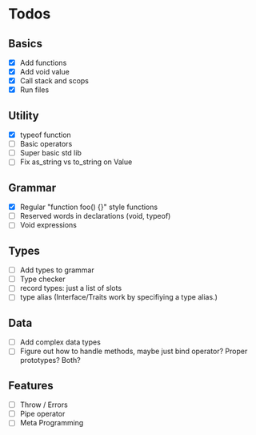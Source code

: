 # Todos

## Basics
- [x] Add functions
- [x] Add void value
- [x] Call stack and scops
- [x] Run files

## Utility
- [x] typeof function
- [ ] Basic operators
- [ ] Super basic std lib
- [ ] Fix as_string vs to_string on Value

## Grammar
- [x] Regular "function foo() {}" style functions
- [ ] Reserved words in declarations (void, typeof)
- [ ] Void expressions

## Types
- [ ] Add types to grammar
- [ ] Type checker
- [ ] record types: just a list of slots
- [ ] type alias (Interface/Traits work by specifiying a type alias.)

## Data
- [ ] Add complex data types
- [ ] Figure out how to handle methods, maybe just bind operator? Proper prototypes? Both?

## Features
- [ ] Throw / Errors
- [ ] Pipe operator
- [ ] Meta Programming
